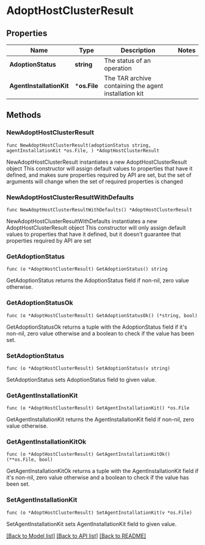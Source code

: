 # AdoptHostClusterResult

## Properties

Name | Type | Description | Notes
------------ | ------------- | ------------- | -------------
**AdoptionStatus** | **string** | The status of an operation | 
**AgentInstallationKit** | ***os.File** | The TAR archive containing the agent installation kit | 

## Methods

### NewAdoptHostClusterResult

`func NewAdoptHostClusterResult(adoptionStatus string, agentInstallationKit *os.File, ) *AdoptHostClusterResult`

NewAdoptHostClusterResult instantiates a new AdoptHostClusterResult object
This constructor will assign default values to properties that have it defined,
and makes sure properties required by API are set, but the set of arguments
will change when the set of required properties is changed

### NewAdoptHostClusterResultWithDefaults

`func NewAdoptHostClusterResultWithDefaults() *AdoptHostClusterResult`

NewAdoptHostClusterResultWithDefaults instantiates a new AdoptHostClusterResult object
This constructor will only assign default values to properties that have it defined,
but it doesn't guarantee that properties required by API are set

### GetAdoptionStatus

`func (o *AdoptHostClusterResult) GetAdoptionStatus() string`

GetAdoptionStatus returns the AdoptionStatus field if non-nil, zero value otherwise.

### GetAdoptionStatusOk

`func (o *AdoptHostClusterResult) GetAdoptionStatusOk() (*string, bool)`

GetAdoptionStatusOk returns a tuple with the AdoptionStatus field if it's non-nil, zero value otherwise
and a boolean to check if the value has been set.

### SetAdoptionStatus

`func (o *AdoptHostClusterResult) SetAdoptionStatus(v string)`

SetAdoptionStatus sets AdoptionStatus field to given value.


### GetAgentInstallationKit

`func (o *AdoptHostClusterResult) GetAgentInstallationKit() *os.File`

GetAgentInstallationKit returns the AgentInstallationKit field if non-nil, zero value otherwise.

### GetAgentInstallationKitOk

`func (o *AdoptHostClusterResult) GetAgentInstallationKitOk() (**os.File, bool)`

GetAgentInstallationKitOk returns a tuple with the AgentInstallationKit field if it's non-nil, zero value otherwise
and a boolean to check if the value has been set.

### SetAgentInstallationKit

`func (o *AdoptHostClusterResult) SetAgentInstallationKit(v *os.File)`

SetAgentInstallationKit sets AgentInstallationKit field to given value.



[[Back to Model list]](../README.md#documentation-for-models) [[Back to API list]](../README.md#documentation-for-api-endpoints) [[Back to README]](../README.md)


